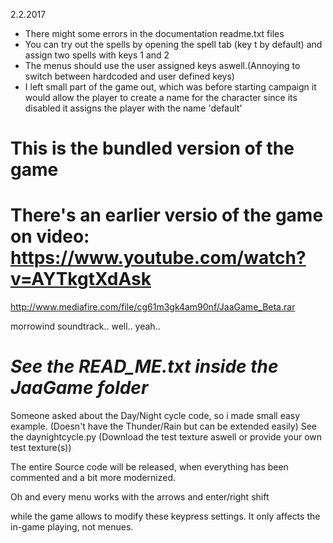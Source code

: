 2.2.2017
  - There might some errors in the documentation readme.txt files
  - You can try out the spells by opening the spell tab (key t by default) and assign two spells with keys 1 and 2
  - The menus should use the user assigned keys aswell.(Annoying to switch between hardcoded and user defined keys)
  - I left small part of the game out, which was before starting campaign it would allow the player to create a name for the character
  since its disabled it assigns the player with the name 'default'

# This is the bundled version of the game

# There's an earlier versio of the game on video: https://www.youtube.com/watch?v=AYTkgtXdAsk 

http://www.mediafire.com/file/cg61m3gk4am90nf/JaaGame_Beta.rar

morrowind soundtrack.. well.. yeah..

# *See the READ_ME.txt inside the JaaGame folder*

Someone asked about the Day/Night cycle code, so i made small easy example. (Doesn't have the Thunder/Rain but can be extended easily)
See the daynightcycle.py (Download the test texture aswell or provide your own test texture(s))

The entire Source code will be released, when everything has been commented and a bit more modernized.

Oh and every menu works with the arrows and enter/right shift

while the game allows to modify these keypress settings. It only affects the in-game playing, not menues. 
